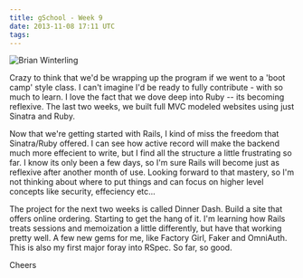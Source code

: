 ```yaml
---
title: gSchool - Week 9
date: 2013-11-08 17:11 UTC
tags:
---
```


![Brian Winterling](http://www.gravatar.com/avatar/d6cf7193827cd231b16b02884a459046.png "Brian")

Crazy to think that we'd be wrapping up the program if we went to a 'boot camp' style class.  I can't imagine I'd be ready to fully contribute - with so much to learn.  I love the fact that we dove deep into Ruby -- its becoming reflexive.  The last two weeks, we built full MVC modeled websites using just Sinatra and Ruby.

Now that we're getting started with Rails, I kind of miss the freedom that Sinatra/Ruby offered.  I can see how active record will make the backend much more effecient to write, but I find all the structure a little frustrating so far.  I know its only been a few days, so I'm sure Rails will become just as reflexive after another month of use.  Looking forward to that mastery, so I'm not thinking about where to put things and can focus on higher level concepts like security, effeciency etc...

The project for the next two weeks is called Dinner Dash.  Build a site that offers online ordering.  Starting to get the hang of it.  I'm learning how Rails treats sessions and memoization a little differently, but have that working pretty well.  A few new gems for me, like Factory Girl, Faker and OmniAuth.  This is also my first major foray into RSpec.  So far, so good.

Cheers
